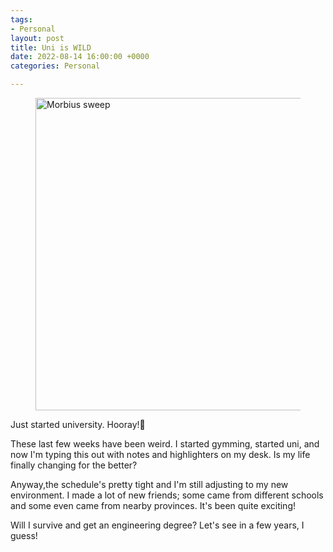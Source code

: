 ```yaml
---
tags:
- Personal
layout: post
title: Uni is WILD
date: 2022-08-14 16:00:00 +0000
categories: Personal

---
```

<figure><img src="https://thumbs.dreamstime.com/z/students-9709361.jpg" alt="Morbius sweep" style="width:500px;"> <figcaption></figcaption> </figure>

Just started university. Hooray!🥳

These last few weeks have been weird. I started gymming, started uni, and now I'm typing this out with notes and highlighters on my desk. Is my life finally changing for the better?

Anyway,the schedule's pretty tight and I'm still adjusting to my new environment. I made a lot of new friends; some came from different schools and some even came from nearby provinces. It's been quite exciting! 

Will I survive and get an engineering degree? Let's see in a few years, I guess!